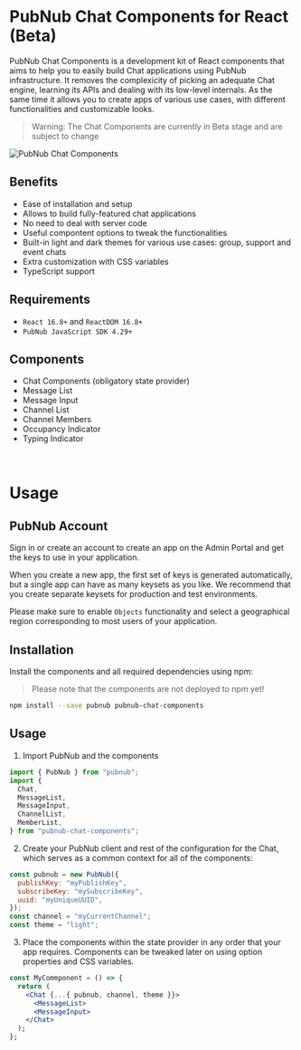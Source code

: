 # PubNub Chat Components for React (Beta)

PubNub Chat Components is a development kit of React components that aims to help you to easily build Chat applications using PubNub infrastructure. It removes the complexicity of picking an adequate Chat engine, learning its APIs and dealing with its low-level internals. As the same time it allows you to create apps of various use cases, with different functionalities and customizable looks.

> Warning: The Chat Components are currently in Beta stage and are subject to change

![PubNub Chat Components](https://i.imgur.com/C0fTWCT.png)

## Benefits

- Ease of installation and setup
- Allows to build fully-featured chat applications
- No need to deal with server code
- Useful compontent options to tweak the functionalities
- Built-in light and dark themes for various use cases: group, support and event chats
- Extra customization with CSS variables
- TypeScript support

## Requirements

- `React 16.8+` and `ReactDOM 16.8+`
- `PubNub JavaScript SDK 4.29+`

## Components

- Chat Components (obligatory state provider)
- Message List
- Message Input
- Channel List
- Channel Members
- Occupancy Indicator
- Typing Indicator

<br />

# Usage

## PubNub Account

Sign in or create an account to create an app on the Admin Portal and get the keys to use in your
application.

When you create a new app, the first set of keys is generated automatically, but a single app can
have as many keysets as you like. We recommend that you create separate keysets for production and
test environments.

Please make sure to enable `Objects` functionality and select a geographical region corresponding to
most users of your application.

## Installation

Install the components and all required dependencies using npm:

> Please note that the components are not deployed to npm yet!

```bash
npm install --save pubnub pubnub-chat-components
```

## Usage

1. Import PubNub and the components

```js
import { PubNub } from "pubnub";
import {
  Chat,
  MessageList,
  MessageInput,
  ChannelList,
  MemberList,
} from "pubnub-chat-components";
```

2. Create your PubNub client and rest of the configuration for the Chat, which serves as a
   common context for all of the components:

```jsx
const pubnub = new PubNub({
  publishKey: "myPublishKey",
  subscribeKey: "mySubscribeKey",
  uuid: "myUniqueUUID",
});
const channel = "myCurrentChannel";
const theme = "light";
```

3. Place the components within the state provider in any order that your app requires. Components
   can be tweaked later on using option properties and CSS variables.

```jsx
const MyCommponent = () => {
  return (
    <Chat {...{ pubnub, channel, theme }}>
      <MessageList>
      <MessageInput>
    </Chat>
  );
};
```


